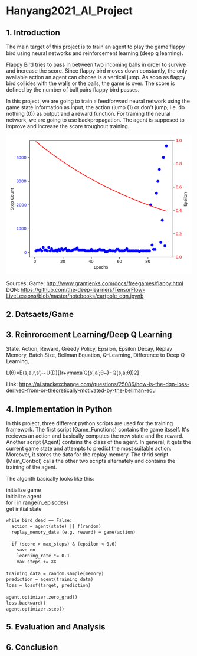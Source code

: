 # Hanyang2021_AI_Project

## 1. Introduction
The main target of this project is to train an agent to play the game flappy bird using neural networks and reinforcement learning (deep q learning).   
  
Flappy Bird tries to pass in between two incoming balls in order to survive and increase the score. Since flappy bird moves down constantly, the only available action an agent can choose is a vertical jump. As soon as flappy bird collides with the walls or the balls, the game is over. The score is defined by the number of ball pairs flappy bird passes.  
  
In this project, we are going to train a feedforward neural network using the game state information as input, 
the action (jump (1) or don't jump, i.e. do nothing (0)) as output and a reward function. For training the neural network, 
we are going to use backpropagation. The agent is supposed to improve and increase the score troughout training.  

<img src="Result_Training_Simple_Game.png">

Sources: 
Game: http://www.grantjenks.com/docs/freegames/flappy.html  
DQN: https://github.com/the-deep-learners/TensorFlow-LiveLessons/blob/master/notebooks/cartpole_dqn.ipynb


## 2. Datsaets/Game

## 3. Reinrorcement Learning/Deep Q Learning

State, Action, Reward, Greedy Policy, Epsilon, Epsilon Decay, Replay Memory, Batch Size, Bellman Equation, Q-Learning, Difference to Deep Q Learning, 

L(θ)=E(s,a,r,s′)∼U(D)[(r+γmaxa′Q(s′,a′;θ−)−Q(s,a;θ))2]

Link: https://ai.stackexchange.com/questions/25086/how-is-the-dqn-loss-derived-from-or-theoretically-motivated-by-the-bellman-equ

## 4. Implementation in Python
In this project, three different python scripts are used for the training framework. The first script (Game_Functions) contains the game itsself. It's recieves an action and basically computes the new state and the reward. Another script (Agent) contains the class of the agent. In general, it gets the current game state and attempts to predict the most suitable action. Moreover, it stores the data for the replay memory. The thrid script (Main_Control) calls the other two scripts alternately and contains the training of the agent.
  
The algorith basically looks like this:  
  
initialize game  
initialize agent  
for i in range(n_episodes)  
    get initial state  
    
    while bird_dead == False:
      action = agent(state) || f(random)
      replay_memory_data (e.g. reward) = game(action)
      
      if (score > max_steps) & (epsilon < 0.6)
        save nn
        learning_rate *= 0.1
        max_steps += XX
      
    training_data = random.sample(memory)
    prediction = agent(training_data)
    loss = lossf(target, prediction) 
    
    agent.optimizer.zero_grad() 
    loss.backward() 
    agent.optimizer.step()
    
 
      


## 5. Evaluation and Analysis

## 6. Conclusion


